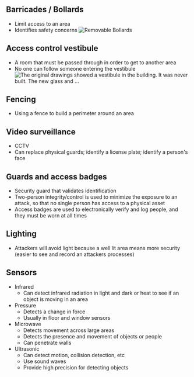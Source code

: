 ## Barricades / Bollards
- Limit access to an area
- Identifies safety concerns
![Removable Bollards](https://external-content.duckduckgo.com/iu/?u=https%3A%2F%2Fcdn11.bigcommerce.com%2Fs-10c6f%2Fimages%2Fstencil%2F2560w%2Fproducts%2F2641%2F5581%2FRemovable_Yellow_Bollards_in_park__55208.1493841379.jpg%3Fc%3D2&f=1&nofb=1&ipt=b1c5cede036bc3f4457827e7088b5b3c77554504a621b39b411b0aad3fcb995f&ipo=images)
## Access control vestibule
- A room that must be passed through in order to get to another area
- No one can follow someone entering the vestibule![The original drawings showed a vestibule in the building. It was never built. The new glass and ...](https://external-content.duckduckgo.com/iu/?u=https%3A%2F%2Fs-media-cache-ak0.pinimg.com%2Foriginals%2F49%2Faa%2Fd9%2F49aad95f5214d96c5aa52296ea26b676.jpg&f=1&nofb=1&ipt=69bf696a0a3f8285bcfb709881302ab4a0b09a52adb4aa0036212dc125408fb4&ipo=images)
## Fencing
- Using a fence to build a perimeter around an area
## Video surveillance
- CCTV
- Can replace physical guards; identify a license plate; identify a person's face
## Guards and access badges
- Security guard that validates identification
- Two-person integrity/control is used to minimize the exposure to an attack, so that no single person has access to a physical asset
- Access badges are used to electronically verify and log people, and they must be worn at all times
## Lighting
- Attackers will avoid light because a well lit area means more security (easier to see and record an attackers processes)
## Sensors
- Infrared
	- Can detect infrared radiation in light and dark or heat to see if an object is moving in an area
- Pressure
	- Detects a change in force
	- Usually in floor and window sensors
- Microwave
	- Detects movement across large areas
	- Detects the presence and movement of objects or people
	- Can penetrate walls
- Ultrasonic
	- Can detect motion, collision detection, etc
	- Use sound waves
	- Provide high precision for detecting objects
